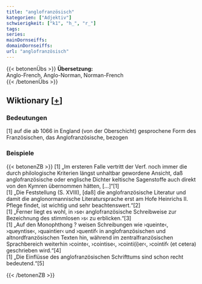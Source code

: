 ```yaml
---
title: "anglofranzösisch"
kategorien: ["Adjektiv"]
schwierigkeit: ["k1", "h_", "r_"]
tags:
series:
mainDornseiffs:
domainDornseiffs:
url: "anglofranzösisch"
---
```


{{< betonenÜbs >}}
**Übersetzung:**  
Anglo-French, Anglo-Norman, Norman-French  
{{< /betonenÜbs >}}

## Wiktionary [[+](https://de.wiktionary.org/wiki/anglofranzösisch)]

### Bedeutungen
[1] auf die ab 1066 in England (von der Oberschicht) gesprochene Form des Französischen, das Anglofranzösische, bezogen  

### Beispiele
{{< betonenZB >}}
[1] „Im ersteren Falle vertritt der Verf. noch immer die durch philologische Kriterien längst unhaltbar gewordene Ansicht, daß anglofranzösische oder englische Dichter keltische Sagenstoffe auch direkt von den Kymren übernommen hätten, […]“[1]  
[1] „Die Feststellung (S. XVIII), [daß] die anglofranzösische Literatur und damit die anglonormannische Literatursprache erst am Hofe Heinrichs II. Pflege findet, ist wichtig und sehr beachtenswert.“[2]  
[1] „Ferner liegt es wohl, in ›se‹ anglofranzösische Schreibweise zur Bezeichnung des stimmlosen ›s‹ zu erblicken.“[3]  
[1] „Auf den Monophthong ? weisen Schreibungen wie ›queinte‹, ›queyntise‹, ›quaintier‹ und ›quentif‹ in anglofranzösischen und altnordfranzösischen Texten hin, während im zentralfranzösischen Sprachbereich weiterhin ›cointe‹, ›cointise‹, ›cointi(i)er‹, ›cointif‹ (et cetera) geschrieben wird.“[4]  
[1] „Die Einflüsse des anglofranzösischen Schrifttums sind schon recht bedeutend.“[5]  

{{< /betonenZB >}}

